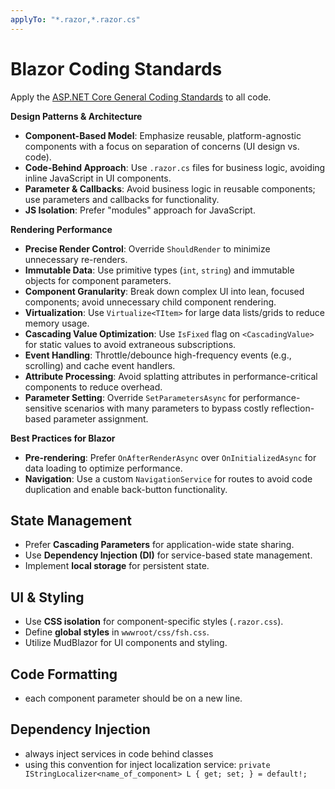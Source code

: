 ```yaml
---
applyTo: "*.razor,*.razor.cs"
---
```


# Blazor Coding Standards

Apply the [ASP.NET Core General Coding Standards](./topic-aspnetcore.instructions.md) to all code.

**Design Patterns & Architecture**

- **Component-Based Model**: Emphasize reusable, platform-agnostic components with a focus on separation of concerns (UI design vs. code).
- **Code-Behind Approach**: Use `.razor.cs` files for business logic, avoiding inline JavaScript in UI components.
- **Parameter & Callbacks**: Avoid business logic in reusable components; use parameters and callbacks for functionality.
- **JS Isolation**: Prefer "modules" approach for JavaScript.

**Rendering Performance**

- **Precise Render Control**: Override `ShouldRender` to minimize unnecessary re-renders.
- **Immutable Data**: Use primitive types (`int`, `string`) and immutable objects for component parameters.
- **Component Granularity**: Break down complex UI into lean, focused components; avoid unnecessary child component rendering.
- **Virtualization**: Use `Virtualize<TItem>` for large data lists/grids to reduce memory usage.
- **Cascading Value Optimization**: Use `IsFixed` flag on `<CascadingValue>` for static values to avoid extraneous subscriptions.
- **Event Handling**: Throttle/debounce high-frequency events (e.g., scrolling) and cache event handlers.
- **Attribute Processing**: Avoid splatting attributes in performance-critical components to reduce overhead.
- **Parameter Setting**: Override `SetParametersAsync` for performance-sensitive scenarios with many parameters to bypass costly reflection-based parameter assignment.

**Best Practices for Blazor**

- **Pre-rendering**: Prefer `OnAfterRenderAsync` over `OnInitializedAsync` for data loading to optimize performance.
- **Navigation**: Use a custom `NavigationService` for routes to avoid code duplication and enable back-button functionality.

## State Management

- Prefer **Cascading Parameters** for application-wide state sharing.
- Use **Dependency Injection (DI)** for service-based state management.
- Implement **local storage** for persistent state.

## UI & Styling

- Use **CSS isolation** for component-specific styles (`.razor.css`).
- Define **global styles** in `wwwroot/css/fsh.css`.
- Utilize MudBlazor for UI components and styling.

## Code Formatting

- each component parameter should be on a new line.

## Dependency Injection

- always inject services in code behind classes
- using this convention for inject localization service: `private IStringLocalizer<name_of_component> L { get; set; } = default!;`
